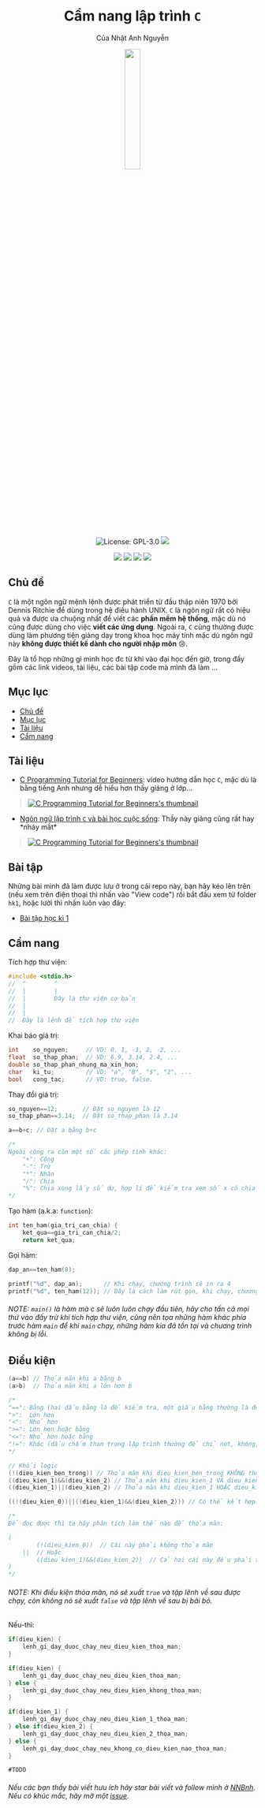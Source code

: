 <h1 align="center">Cẩm nang lập trình <code>C</code></h1>
<p align="center">Của Nhật Anh Nguyễn</p>
<p align="center"><img width="25%" src="https://cdn.iconscout.com/icon/free/png-512/c-programming-569564.png"></p>
<p align="center"><img src="https://img.shields.io/github/license/NNBnh/bui.kak?labelColor=181818&color=585858&style=for-the-badge" alt="License: GPL-3.0"> <img src="https://img.shields.io/github/last-commit/NNBnh/bui.kak?labelColor=181818&color=585858&style=for-the-badge">
<p align="center"><img src="https://img.shields.io/github/watchers/NNBnh/bui.kak?labelColor=181818&color=585858&style=flat-square"> <img src="https://img.shields.io/github/stars/NNBnh/bui.kak?labelColor=181818&color=585858&style=flat-square"> <img src="https://img.shields.io/github/forks/NNBnh/bui.kak?labelColor=181818&color=585858&style=flat-square"> <img src="https://img.shields.io/github/issues/NNBnh/bui.kak?labelColor=181818&color=585858&style=flat-square">

## Chủ đề
`C` là một ngôn ngữ mệnh lệnh được phát triển từ đầu thập niên 1970 bởi Dennis Ritchie để dùng trong hệ điều hành UNIX.
`C` là ngôn ngữ rất có hiệu quả và được ưa chuộng nhất để viết các **phần mềm hệ thống**, mặc dù nó cũng được dùng cho việc **viết các ứng dụng**.
Ngoài ra, `C` cũng thường được dùng làm phương tiện giảng dạy trong khoa học máy tính mặc dù ngôn ngữ này **không được thiết kế dành cho người nhập môn** :cry:. 

Đây là tổ họp những gì mình học đc từ khi vào đại học đến giờ, trong đấy gồm các link videos, tài liệu, các bài tập code mà mình đã làm ...

## Mục lục
- [Chủ đề](#chủ-đề)
- [Mục lục](#mục-lục)
- [Tài liệu](#tài-liệu)
- [Cẩm nang](#cẩm-nang)

## Tài liệu
- [C Programming Tutorial for Beginners](https://youtu.be/KJgsSFOSQv0): video hướng dẫn học `C`, mặc dù là bằng tiếng Anh nhưng dễ hiểu hơn thầy giảng ở lớp...

> [![C Programming Tutorial for Beginners's thumbnail](https://i3.ytimg.com/vi/KJgsSFOSQv0/maxresdefault.jpg)](https://youtu.be/KJgsSFOSQv0)

- [Ngôn ngữ lập trình `C` và bài học cuộc sống](https://youtu.be/Q_JTr4UPRW8): Thầy này giảng cũng rất hay \*nháy mắt\*

> [![C Programming Tutorial for Beginners's thumbnail](https://i3.ytimg.com/vi/SbxGbVFxvuk/maxresdefault.jpg)](https://youtu.be/Q_JTr4UPRW8)

## Bài tập
Những bài mình đã làm được lưu ở trong cái repo này, bạn hãy kéo lên trên (nếu xem trên điện thoại thì nhấn vào "View code") rồi bắt đầu xem từ folder `hk1`, hoặc lười thì nhấn luôn vào đây:
- [Bài tập học kì 1](https://github.com/NNBnh/cam-nang-c/tree/main/hk1)

## Cẩm nang
Tích hợp thư viện:

```c
#include <stdio.h>
//  ^        ^
//  |        |
//  |        Đây là thư viện cơ bản
//  |
//  |
//  Đây là lênh để tích hợp thư viện
```

Khai báo gíá trị:

```c
int    so_nguyen;     // VD: 0, 1, -1, 2, -2, ...
float  so_thap_phan;  // VD: 6.9, 3.14, 2.4, ...
double so_thap_phan_nhung_ma_xin_hon;
char   ki_tu;         // VD: "a", "B", "$", "2", ...
bool   cong_tac;      // VD: true, false.
```

Thay đổi giá trị:

```c
so_nguyen==12;       // Đặt so_nguyen là 12
so_thap_phan==3.14;  // Đặt so_thap_phan là 3.14

a==b+c; // Dặt a bằng b+c

/*
Ngoài cộng ra còn một số các phép tình khác:
	"+": Cộng
	"-": Trừ
	"*": Nhân
	"/": Chia
	"%": Chia xong lấy số dư, hợp lí để kiểm tra xem số x có chia hết cho số y hay không
*/
```

Tạo hàm (a.k.a: `function`):
```c
int ten_ham(gia_tri_can_chia) {
	ket_qua==gia_tri_can_chia/2;
	return ket_qua;
```

Gọi hàm:
```c
dap_an==ten_ham(8);

printf("%d", dap_an);      // Khi chạy, chương trình sẽ in ra 4
printf("%d", ten_ham(12)); // Đây là cách làm rút gọn, khi chạy, chương trình sẽ in ra 6 (khuyên dùng)

```

###### NOTE: `main()` là hàm mà c sẽ luôn luôn chạy đầu tiên, hãy cho tấn cả mọi thứ vào đấy trừ khi tích hợp thư viện, cũng nên tọa những hàm khác phía trước hàm `main` để khi `main` chạy, những hàm kia đã tồn tại và chương trình không bị lỗi.

## Điều kiện
```C
(a==b) // Thỏa mãn khi a bằng b 
(a>b)  // Thỏa mãn khi a lớn hơn b 

/*
"==": Bằng (hai dấu bằng là để kiểm tra, một giấu bằng thường là để đặt)
">":  Lớn hơn
"<":  Nhỏ hơn
">=": Lớn hơn hoặc bằng
"<=": Nhỏ hơn hoặc bằng
"!=": Khác (dấu chấm than trong lập trình thường để chỉ not, không, trái...)
*/

// Khối logic
(!(dieu_kien_ben_trong)) // Thỏa mãn khi dieu_kien_ben_trong KHÔNG thỏa mãn
((dieu_kien_1)&&(dieu_kien_2) // Thỏa mãn khi dieu_kien_1 VÀ dieu_kien_2 thỏa mãn
((dieu_kien_1)||(dieu_kien_2) // Thỏa mãn khi dieu_kien_1 HOẶC dieu_kien_2 thỏa mãn

((!(dieu_kien_0))||((dieu_kien_1)&&(dieu_kien_2))) // Có thể kết hợp tạo thành nhiều lớp

/*
Để đọc được thì ta hãy phân tích làm thế nào để thỏa mãn:

(
		(!(dieu_kien_0))  // Cái này phải không thỏa mãn
	||  // Hoặc
		((dieu_kien_1)&&(dieu_kien_2))  // Cả hai cái này đều phải thỏa mãn
)
*/
```

###### NOTE: Khi điều kiện thỏa mãn, nó sẽ xuất `true` và tập lênh về sau được chạy, còn không nó sẽ xuất `false` và tập lênh về sau bị bãi bỏ.

Nếu-thì:

```c
if(dieu_kien) {
	lenh_gi_day_duoc_chay_neu_dieu_kien_thoa_man;
}

if(dieu_kien) {
	lenh_gi_day_duoc_chay_neu_dieu_kien_thoa_man;
} else {
	lenh_gi_day_duoc_chay_neu_dieu_kien_khong_thoa_man;
}

if(dieu_kien_1) {
	lenh_gi_day_duoc_chay_neu_dieu_kien_1_thoa_man;
} else if(dieu_kien_2) {
	lenh_gi_day_duoc_chay_neu_dieu_kien_2_thoa_man;
} else {
	lenh_gi_day_duoc_chay_neu_khong_co_dieu_kien_nao_thoa_man;
}
```

`#TODO`

###### Nếu các bạn thấy bài viết hưu ích hãy *star* bài viết và *follow* mình ở [NNBnh](https://github.com/NNBnh). Nếu có khúc mắc, hãy mở một [issue](https://github.com/NNBnh/cam-nang-c/issues/new).
